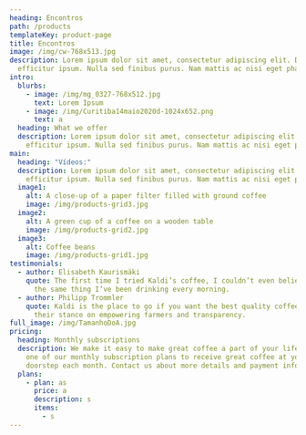 ```yaml
---
heading: Encontros
path: /products
templateKey: product-page
title: Encontros
image: /img/cw-768x513.jpg
description: Lorem ipsum dolor sit amet, consectetur adipiscing elit. Donec ac
  efficitur ipsum. Nulla sed finibus purus. Nam mattis ac nisi eget pharetra.
intro:
  blurbs:
    - image: /img/mg_0327-768x512.jpg
      text: Lorem Ipsum
    - image: /img/Curitiba14maio2020d-1024x652.png
      text: a
  heading: What we offer
  description: Lorem ipsum dolor sit amet, consectetur adipiscing elit. Donec ac
    efficitur ipsum. Nulla sed finibus purus. Nam mattis ac nisi eget pharetra.
main:
  heading: "Vídeos:"
  description: Lorem ipsum dolor sit amet, consectetur adipiscing elit. Donec ac
    efficitur ipsum. Nulla sed finibus purus. Nam mattis ac nisi eget pharetra.
  image1:
    alt: A close-up of a paper filter filled with ground coffee
    image: /img/products-grid3.jpg
  image2:
    alt: A green cup of a coffee on a wooden table
    image: /img/products-grid2.jpg
  image3:
    alt: Coffee beans
    image: /img/products-grid1.jpg
testimonials:
  - author: Elisabeth Kaurismäki
    quote: The first time I tried Kaldi’s coffee, I couldn’t even believe that was
      the same thing I’ve been drinking every morning.
  - author: Philipp Trommler
    quote: Kaldi is the place to go if you want the best quality coffee. I love
      their stance on empowering farmers and transparency.
full_image: /img/TamanhoDoA.jpg
pricing:
  heading: Monthly subscriptions
  description: We make it easy to make great coffee a part of your life. Choose
    one of our monthly subscription plans to receive great coffee at your
    doorstep each month. Contact us about more details and payment info.
  plans:
    - plan: as
      price: a
      description: s
      items:
        - s
---
```

